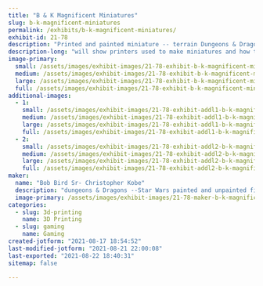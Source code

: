 ```yaml
---
title: "B & K Magnificent Miniatures"
slug: b-k-magnificent-miniatures
permalink: /exhibits/b-k-magnificent-miniatures/
exhibit-id: 21-78
description: "Printed and painted miniature -- terrain Dungeons & Dragons Star Wars"
description-long: "will show printers used to make miniatures and how to prime and paint them sell both painted and unpainted miniatures"
image-primary: 
  small: /assets/images/exhibit-images/21-78-exhibit-b-k-magnificent-miniatures-074-small.JPG
  medium: /assets/images/exhibit-images/21-78-exhibit-b-k-magnificent-miniatures-074-medium.JPG
  large: /assets/images/exhibit-images/21-78-exhibit-b-k-magnificent-miniatures-074-large.JPG
  full: /assets/images/exhibit-images/21-78-exhibit-b-k-magnificent-miniatures-074-full.JPG
additional-images: 
  - 1:
    small: /assets/images/exhibit-images/21-78-exhibit-addl1-b-k-magnificent-miniatures-013-small.JPG
    medium: /assets/images/exhibit-images/21-78-exhibit-addl1-b-k-magnificent-miniatures-013-medium.JPG
    large: /assets/images/exhibit-images/21-78-exhibit-addl1-b-k-magnificent-miniatures-013-large.JPG
    full: /assets/images/exhibit-images/21-78-exhibit-addl1-b-k-magnificent-miniatures-013-full.JPG
  - 2:
    small: /assets/images/exhibit-images/21-78-exhibit-addl2-b-k-magnificent-miniatures-148-small.JPG
    medium: /assets/images/exhibit-images/21-78-exhibit-addl2-b-k-magnificent-miniatures-148-medium.JPG
    large: /assets/images/exhibit-images/21-78-exhibit-addl2-b-k-magnificent-miniatures-148-large.JPG
    full: /assets/images/exhibit-images/21-78-exhibit-addl2-b-k-magnificent-miniatures-148-full.JPG
maker: 
  name: "Bob Bird Sr- Christopher Kobe"
  description: "dungeons & Dragons --Star Wars painted and unpainted figurines "
  image-primary: /assets/images/exhibit-images/21-78-maker-b-k-magnificent-miniatures-001-medium.JPG
categories: 
  - slug: 3d-printing
    name: 3D Printing
  - slug: gaming
    name: Gaming
created-jotform: "2021-08-17 18:54:52"
last-modified-jotform: "2021-08-21 22:00:08"
last-exported: "2021-08-22 18:40:31"
sitemap: false

---
```

